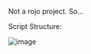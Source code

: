 Not a rojo project. So...

Script Structure:

![image](https://user-images.githubusercontent.com/74130881/132091774-45c2256b-bc47-436a-829c-7c3c44201252.png)
